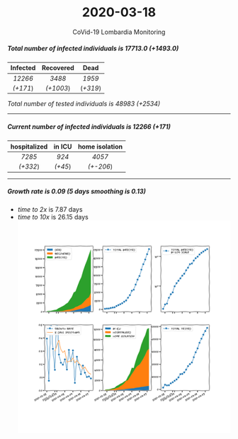 <div align='center'>

# 2020-03-18
CoVid-19 Lombardia Monitoring
</div>

##### Total number of infected individuals is 17713.0 (+1493.0)
Infected | Recovered | Dead
:---: | :---: | :---:
*12266* | *3488* | *1959*
*(+171*) | *(+1003*) | (*+319*)

*Total number of tested individuals is 48983 (+2534)*
***
##### Current number of infected individuals is 12266 (+171)
hospitalized | in ICU | home isolation
:---: | :---: | :---:
*7285* |*924* |*4057*
*(+332*) |*(+45*) |*(+-206*)
***
##### Growth rate is 0.09 (5 days smoothing is 0.13)
- *time to 2x* is 7.87 days
- *time to 10x* is 26.15 days
![stats][stats]

[stats]: stats_Lombardia.png
